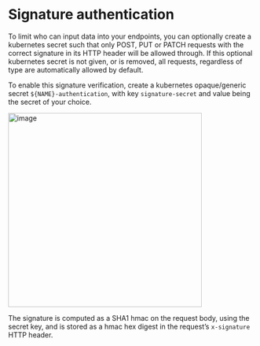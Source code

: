 # Signature authentication 


To limit who can input data into your endpoints, you can optionally create a kubernetes secret such that only POST, PUT or PATCH requests with the correct signature in its HTTP header will be allowed through. If this optional kubernetes secret is not given, or is removed, all requests, regardless of type are automatically allowed by default.

To enable this signature verification, create a kubernetes opaque/generic secret `${NAME}-authentication`, with key `signature-secret` and value being the secret of your choice.

<img width="394" alt="image" src="https://user-images.githubusercontent.com/3769612/65935654-b6229a80-e3ce-11e9-92ff-a13ace0f7cf6.png">


The signature is computed as a SHA1 hmac on the request body, using the secret key, and is stored as a hmac hex digest in the request’s `x-signature` HTTP header. 
